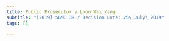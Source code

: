```yaml
---
title: Public Prosecutor v Loon Wai Yang
subtitle: "[2019] SGMC 39 / Decision Date: 25\_July\_2019"
tags: []

---
```

